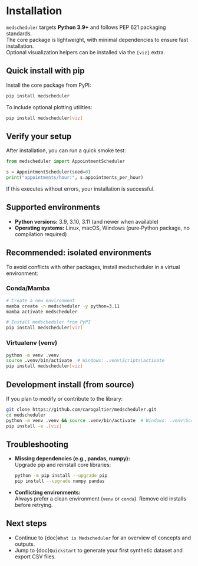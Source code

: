 # Installation

`medscheduler` targets **Python 3.9+** and follows PEP 621 packaging standards.  
The core package is lightweight, with minimal dependencies to ensure fast installation.  
Optional visualization helpers can be installed via the `[viz]` extra.

## Quick install with pip

Install the core package from PyPI:

```bash
pip install medscheduler
```

To include optional plotting utilities:

```bash
pip install medscheduler[viz]
```

## Verify your setup

After installation, you can run a quick smoke test:

```python
from medscheduler import AppointmentScheduler

s = AppointmentScheduler(seed=0)
print("appointments/hour:", s.appointments_per_hour)
```

If this executes without errors, your installation is successful.

## Supported environments

- **Python versions:** 3.9, 3.10, 3.11 (and newer when available)  
- **Operating systems:** Linux, macOS, Windows (pure‑Python package, no compilation required)

## Recommended: isolated environments

To avoid conflicts with other packages, install medscheduler in a virtual environment:

### Conda/Mamba

```bash
# Create a new environment
mamba create -n medscheduler -y python=3.11
mamba activate medscheduler

# Install medscheduler from PyPI
pip install medscheduler[viz]
```

### Virtualenv (venv)

```bash
python -m venv .venv
source .venv/bin/activate  # Windows: .venv\Scripts\activate
pip install medscheduler[viz]
```

## Development install (from source)

If you plan to modify or contribute to the library:

```bash
git clone https://github.com/carogaltier/medscheduler.git
cd medscheduler
python -m venv .venv && source .venv/bin/activate  # Windows: .venv\Scripts\activate
pip install -e .[viz]
```

## Troubleshooting

- **Missing dependencies (e.g., pandas, numpy):**  
  Upgrade pip and reinstall core libraries:  
  ```bash
  python -m pip install --upgrade pip
  pip install --upgrade numpy pandas
  ```

- **Conflicting environments:**  
  Always prefer a clean environment (`venv` or `conda`). Remove old installs before retrying.

## Next steps

- Continue to {doc}`What is Medscheduler` for an overview of concepts and outputs.  
- Jump to {doc}`Quickstart` to generate your first synthetic dataset and export CSV files.  
